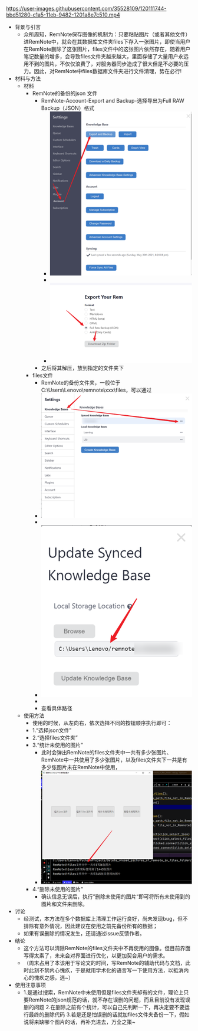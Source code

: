 https://user-images.githubusercontent.com/35528109/120111744-bbd51280-c1a5-11eb-9482-1201a8e7c510.mp4




- 背景与引言
  - 众所周知，RemNote保存图像的机制为：只要粘贴图片（或者其他文件）进RemNote中，就会在其数据库文件夹files下存入一张图片，即使当用户在RemNote删除了这张图片，files文件中的这张图片依然存在，随着用户笔记数量的增多，会导致files文件夹越来越大，里面存储了大量用户永远用不到的图片，不仅仅浪费了，对服务器同步造成了很大但是不必要的压力。因此，对RemNote中files数据库文件夹进行文件清理，势在必行!
- 材料与方法
  - 材料
    - RemNote的备份的json 文件
      - RemNote-Account-Export and Backup-选择导出为Full RAW Backup（JSON）格式
        - ![](readme.assets/U3VuzzJaafERv1q7F0u5fKai0vO_lMgsnq-EdASdjXG4NQQDeiDKOuPgwHWQiz8Fzi25otDhYAQythIq-cnCDkGdW7YWxiZKjrJg5gjQIUdlGgkR_inir2kgNdrqfQw5.png)
        - 
        - ![](readme.assets/ErHtml1ucvN1rulREdiH4T7iz532--4Fs3hPIlVsOV6HhJ5kBN222CBxa02Ui7llPgsiseoH8wCDIJifGnxV7r8d2jE5EZmdZuc1Vj2t32o6-ill-zoh2tIKN4uMBw0F.png)
      - 之后将其解压，放到指定的文件夹下
    - files文件
      - RemNote的备份文件夹，一般位于C:\Users\Lenovo\remnote\xxx\files，可以通过
      - ![](readme.assets/eTwG3tHjm2iEdCqvS4d_ZuiipHGQaPU0Vr6-w0R4RSwXcJrOtjvZAHghFaV_qQ9ZsE7RwbBwhcAW1qeL9UuM3b2iL93lsG6JV3GqPnXdwKYXr0trzhmaNd9xwcYwzRuf.png)
      - 
      - ![](readme.assets/M-S8EEHkwUYAqw7defV5UNo3z8OE2XIoBk_upiQwXLWKtwvnpLDtU9RknxzQ6gXQSrolk8rgBTZoyq7lKcHTZD2iBvxRGXK7rZlA9nWWMV4os9XkI01GMaGzHpkIbsV1.png)
      - 
      - 查看具体路径
  - 使用方法
    - 使用的时候，从左向右，依次选择不同的按钮顺序执行即可：
    - 1.“选择json文件”
    - 2.“选择files文件夹”
    - 3.“统计未使用的图片”
      - 此时会弹出RemNote的files文件夹中一共有多少张图片、RemNote中一共使用了多少张图片，以及files文件夹下一共是有多少张图片未在RemNote中使用，
      - ![](readme.assets/jcd-fwLDcDAvO-BGEZSuCSGSL65GBvjc-bYTxTeSSmrKfp1Ztc87wDRTuRKFkzr29ty7jwqgfs7u0l-0f-gz7pn3YZZg1dmS_jxlvfpBtrP7kfL167cLINOuR0RxMS2P.png)
    - 4.“删除未使用的图片”
      - 确认信息无误后，执行”删除未使用的图片“即可将所有未使用到的图片和文件来删除。
- 讨论
  - 经测试，本方法在多个数据库上清理工作运行良好，尚未发现bug，但不排除有意外情况，因此建议在使用之前先备份所有的数据；
  - 如果有误删除的情况发生，还请通过issue反馈作者。
- 结论
  - 这个方法可以清除RemNote的files文件夹中不再使用的图像。但目前界面写得太素了，未来会对界面进行优化，以更加契合用户的需求。
  - （周末占用了本该用于写论文的时间，写RemNote的辅助代码与文档，此时此刻不禁内心愧疚，于是就用学术化的语言写一下使用方法，以抵消内心的愧疚之感，逃~）
- 使用注意事项
  - 1.是通过搜索，RemNote中未使用但是files文件夹却有的文件，理论上只要RemNote的json规范的话，就不存在误删的问题，而且目前没有发现误删的问题
    2.在删除之前有个统计，可以自己先判断一下，再决定要不要运行最终的删除代码
    3.若是还是怕误删的话就加files文件夹备份一下，假如说将来缺哪个图片的话，再补充进去，万全之策~

